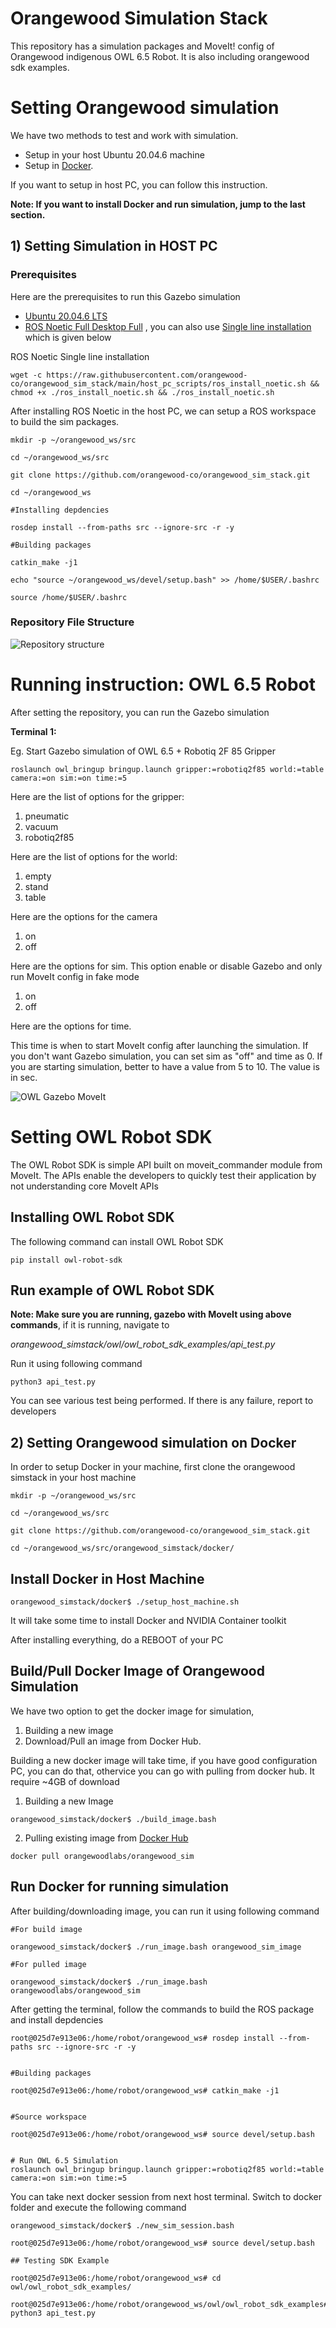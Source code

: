 # Orangewood Simulation Stack

This repository has a simulation packages and MoveIt! config of Orangewood indigenous OWL 6.5 Robot. It is also including orangewood sdk examples.



# Setting Orangewood simulation 

We have two methods to test and work with simulation. 

* Setup in your host Ubuntu 20.04.6 machine 
* Setup  in [Docker](https://www.docker.com/). 

If you want to setup in host PC, you can follow this instruction.

**Note: If you want to install Docker and run simulation, jump to the last section.**


## 1) Setting Simulation in HOST PC

### Prerequisites

Here are the prerequisites to run this Gazebo simulation

* [Ubuntu 20.04.6 LTS](https://releases.ubuntu.com/focal/)
* [ROS Noetic Full Desktop Full](https://wiki.ros.org/noetic/Installation/Ubuntu) , you can also use [Single line installation](https://github.com/qboticslabs/ros_install_noetic) which is given below


ROS Noetic Single line installation
```
wget -c https://raw.githubusercontent.com/orangewood-co/orangewood_sim_stack/main/host_pc_scripts/ros_install_noetic.sh && chmod +x ./ros_install_noetic.sh && ./ros_install_noetic.sh
```

After installing ROS Noetic in the host PC, we can setup a ROS workspace to build the sim packages.


```
mkdir -p ~/orangewood_ws/src

cd ~/orangewood_ws/src

git clone https://github.com/orangewood-co/orangewood_sim_stack.git

cd ~/orangewood_ws

#Installing depdencies 

rosdep install --from-paths src --ignore-src -r -y

#Building packages

catkin_make -j1

echo "source ~/orangewood_ws/devel/setup.bash" >> /home/$USER/.bashrc

source /home/$USER/.bashrc
```

### Repository File Structure

![Repository structure](img/tree.png)



# Running instruction: OWL 6.5 Robot
After setting the repository, you can run the Gazebo simulation

**Terminal 1:**

Eg. Start Gazebo simulation of OWL 6.5 + Robotiq 2F 85 Gripper

```
roslaunch owl_bringup bringup.launch gripper:=robotiq2f85 world:=table  camera:=on sim:=on time:=5
```

Here are the list of options for the gripper: 

1) pneumatic 
2) vacuum
3) robotiq2f85

Here are the list of options for the world: 

1) empty
2) stand
3) table

Here are the options for the camera

1) on
2) off

Here are the options for sim. This option enable or disable Gazebo and only run MoveIt config in fake mode

1) on
2) off


Here are the options for time. 

This time is when to start MoveIt config after launching the simulation. If you don't want Gazebo simulation, you can set sim as "off" and time as 0. If you are starting simulation, better to have a value from 5 to 10. The value is in sec. 



![OWL Gazebo MoveIt](img/owl.png)

#

# Setting OWL Robot SDK 

The OWL Robot SDK is simple API built on moveit_commander module from MoveIt. The APIs enable the developers to quickly test their application by not understanding core MoveIt APIs

## Installing OWL Robot SDK

The following command can install OWL Robot SDK

```
pip install owl-robot-sdk
```

## Run example of OWL Robot SDK

**Note: Make sure you are running, gazebo with MoveIt using above commands**, if it is running, navigate to


*orangewood_simstack/owl/owl_robot_sdk_examples/api_test.py*

Run it using following command

```
python3 api_test.py
```

You can see various test being performed. If there is any failure, report to developers


## 2) Setting Orangewood simulation on Docker

In order to setup Docker in your machine, first clone the orangewood simstack in your host machine



```
mkdir -p ~/orangewood_ws/src

cd ~/orangewood_ws/src

git clone https://github.com/orangewood-co/orangewood_sim_stack.git

cd ~/orangewood_ws/src/orangewood_simstack/docker/
```

## Install Docker in Host Machine

```
orangewood_simstack/docker$ ./setup_host_machine.sh
```

It will take some time to install Docker and NVIDIA Container toolkit

After installing everything, do a REBOOT of your PC

## Build/Pull Docker Image of Orangewood Simulation

We have two option to get the docker image for simulation, 

1) Building a new image
2) Download/Pull an image from Docker Hub.

Building a new docker image will take time, if you have good configuration PC, you can do that, othervice you can go with pulling from docker hub. It require ~4GB of download


1) Building a new Image
```
orangewood_simstack/docker$ ./build_image.bash
```

2) Pulling existing image from [Docker Hub](https://hub.docker.com/r/orangewoodlabs/orangewood_sim)

```
docker pull orangewoodlabs/orangewood_sim
```

## Run Docker for running simulation

After building/downloading image, you can run it using following command
```
#For build image

orangewood_simstack/docker$ ./run_image.bash orangewood_sim_image

#For pulled image

orangewood_simstack/docker$ ./run_image.bash orangewoodlabs/orangewood_sim

```

After getting the terminal, follow the commands to build the ROS package and install depdencies

```
root@025d7e913e06:/home/robot/orangewood_ws# rosdep install --from-paths src --ignore-src -r -y


#Building packages

root@025d7e913e06:/home/robot/orangewood_ws# catkin_make -j1


#Source workspace

root@025d7e913e06:/home/robot/orangewood_ws# source devel/setup.bash


# Run OWL 6.5 Simulation
roslaunch owl_bringup bringup.launch gripper:=robotiq2f85 world:=table  camera:=on sim:=on time:=5
```

You can take next docker session from next host terminal. Switch to docker folder and execute the following command

```
orangewood_simstack/docker$ ./new_sim_session.bash

root@025d7e913e06:/home/robot/orangewood_ws# source devel/setup.bash

## Testing SDK Example

root@025d7e913e06:/home/robot/orangewood_ws# cd owl/owl_robot_sdk_examples/

root@025d7e913e06:/home/robot/orangewood_ws/owl/owl_robot_sdk_examples# python3 api_test.py
```

